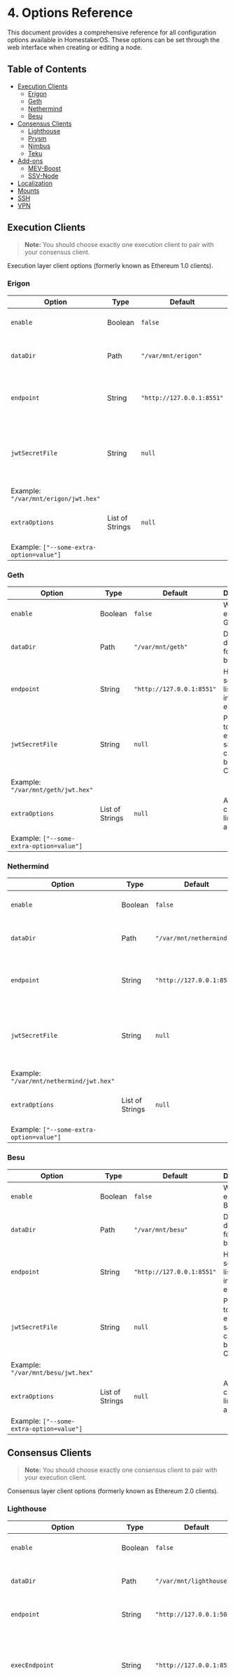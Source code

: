 # 4. Options Reference

This document provides a comprehensive reference for all configuration options available in HomestakerOS.
These options can be set through the web interface when creating or editing a node.

## Table of Contents

- [Execution Clients](#execution-clients)
  - [Erigon](#erigon)
  - [Geth](#geth)
  - [Nethermind](#nethermind)
  - [Besu](#besu)
- [Consensus Clients](#consensus-clients)
  - [Lighthouse](#lighthouse)
  - [Prysm](#prysm)
  - [Nimbus](#nimbus)
  - [Teku](#teku)
- [Add-ons](#add-ons)
  - [MEV-Boost](#mev-boost)
  - [SSV-Node](#ssv-node)
- [Localization](#localization)
- [Mounts](#mounts)
- [SSH](#ssh)
- [VPN](#vpn)

## Execution Clients

> **Note:** You should choose exactly one execution client to pair with your consensus client.

Execution layer client options (formerly known as Ethereum 1.0 clients).

### Erigon

| Option | Type | Default | Description |
|--------|------|---------|-------------|
| `enable` | Boolean | `false` | Whether to enable Erigon. |
| `dataDir` | Path | `"/var/mnt/erigon"` | Data directory for the blockchain. |
| `endpoint` | String | `"http://127.0.0.1:8551"` | HTTP-RPC server listening interface of engine API. |
| `jwtSecretFile` | String | `null` | Path to the token that ensures safe connection between CL and EL.
Example: `"/var/mnt/erigon/jwt.hex"` |
| `extraOptions` | List of Strings | `null` | Additional command-line arguments.
Example: `["--some-extra-option=value"]` |

### Geth

| Option | Type | Default | Description |
|--------|------|---------|-------------|
| `enable` | Boolean | `false` | Whether to enable Geth. |
| `dataDir` | Path | `"/var/mnt/geth"` | Data directory for the blockchain. |
| `endpoint` | String | `"http://127.0.0.1:8551"` | HTTP-RPC server listening interface of engine API. |
| `jwtSecretFile` | String | `null` | Path to the token that ensures safe connection between CL and EL.
Example: `"/var/mnt/geth/jwt.hex"` |
| `extraOptions` | List of Strings | `null` | Additional command-line arguments.
Example: `["--some-extra-option=value"]` |

### Nethermind

| Option | Type | Default | Description |
|--------|------|---------|-------------|
| `enable` | Boolean | `false` | Whether to enable Nethermind. |
| `dataDir` | Path | `"/var/mnt/nethermind"` | Data directory for the blockchain. |
| `endpoint` | String | `"http://127.0.0.1:8551"` | HTTP-RPC server listening interface of engine API. |
| `jwtSecretFile` | String | `null` | Path to the token that ensures safe connection between CL and EL.
Example: `"/var/mnt/nethermind/jwt.hex"` |
| `extraOptions` | List of Strings | `null` | Additional command-line arguments.
Example: `["--some-extra-option=value"]` |

### Besu

| Option | Type | Default | Description |
|--------|------|---------|-------------|
| `enable` | Boolean | `false` | Whether to enable Besu. |
| `dataDir` | Path | `"/var/mnt/besu"` | Data directory for the blockchain. |
| `endpoint` | String | `"http://127.0.0.1:8551"` | HTTP-RPC server listening interface of engine API. |
| `jwtSecretFile` | String | `null` | Path to the token that ensures safe connection between CL and EL.
Example: `"/var/mnt/besu/jwt.hex"` |
| `extraOptions` | List of Strings | `null` | Additional command-line arguments.
Example: `["--some-extra-option=value"]` |

## Consensus Clients

> **Note:** You should choose exactly one consensus client to pair with your execution client.

Consensus layer client options (formerly known as Ethereum 2.0 clients).

### Lighthouse

| Option | Type | Default | Description |
|--------|------|---------|-------------|
| `enable` | Boolean | `false` | Whether to enable Lighthouse. |
| `dataDir` | Path | `"/var/mnt/lighthouse"` | Data directory for the blockchain. |
| `endpoint` | String | `"http://127.0.0.1:5052"` | HTTP server listening interface. |
| `execEndpoint` | String | `"http://127.0.0.1:8551"` | Server endpoint for an execution layer JWT-authenticated HTTP JSON-RPC connection. |
| `jwtSecretFile` | Path | `null` | Path to the token that ensures safe connection between CL and EL.
Example: `"/var/mnt/lighthouse/jwt.hex"` |
| `extraOptions` | List of Strings | `null` | Additional command-line arguments.
Example: `["--some-extra-option=value"]` |
| `slasher.enable` | Boolean | `false` | Whether to enable slasher. |
| `slasher.historyLength` | Integer | `4096` | Number of epochs to store. |
| `slasher.maxDatabaseSize` | Integer | `256` | Maximum size of the slasher database in gigabytes. |

### Prysm

| Option | Type | Default | Description |
|--------|------|---------|-------------|
| `enable` | Boolean | `false` | Whether to enable Prysm. |
| `dataDir` | Path | `"/var/mnt/prysm"` | Data directory for the blockchain. |
| `endpoint` | String | `"http://127.0.0.1:3500"` | JSON-HTTP server listening interface. |
| `execEndpoint` | String | `"http://127.0.0.1:8551"` | Server endpoint for an execution layer JWT-authenticated HTTP JSON-RPC connection. |
| `jwtSecretFile` | Path | `null` | Path to the token that ensures safe connection between CL and EL.
Example: `"/var/mnt/prysm/jwt.hex"` |
| `extraOptions` | List of Strings | `null` | Additional command-line arguments.
Example: `["--some-extra-option=value"]` |
| `slasher.enable` | Boolean | `false` | Whether to enable historical slasher. |

### Nimbus

| Option | Type | Default | Description |
|--------|------|---------|-------------|
| `enable` | Boolean | `false` | Whether to enable Nimbus. |
| `dataDir` | Path | `"/var/mnt/nimbus"` | Data directory for the blockchain. |
| `endpoint` | String | `"http://127.0.0.1:5052"` | JSON-HTTP server listening interface. |
| `execEndpoint` | String | `"http://127.0.0.1:8551"` | Server endpoint for an execution layer JWT-authenticated HTTP JSON-RPC connection. |
| `jwtSecretFile` | Path | `null` | Path to the token that ensures safe connection between CL and EL.
Example: `"/var/mnt/nimbus/jwt.hex"` |
| `extraOptions` | List of Strings | `null` | Additional command-line arguments.
Example: `["--some-extra-option=value"]` |

### Teku

| Option | Type | Default | Description |
|--------|------|---------|-------------|
| `enable` | Boolean | `false` | Whether to enable Teku. |
| `dataDir` | Path | `"/var/mnt/teku"` | Data directory for the blockchain. |
| `endpoint` | String | `"http://127.0.0.1:5051"` | JSON-HTTP server listening interface. |
| `execEndpoint` | String | `"http://127.0.0.1:8551"` | Server endpoint for an execution layer JWT-authenticated HTTP JSON-RPC connection. |
| `jwtSecretFile` | Path | `null` | Path to the token that ensures safe connection between CL and EL.
Example: `"/var/mnt/teku/jwt.hex"` |
| `extraOptions` | List of Strings | `null` | Additional command-line arguments.
Example: `["--some-extra-option=value"]` |

## Add-ons

Additional services and tools to enhance your staking setup.

### MEV-Boost

> **Note:** MEV-Boost allows validators to access a competitive block-building market to maximize rewards.

| Option | Type | Default | Description |
|--------|------|---------|-------------|
| `enable` | Boolean | `false` | Whether to enable MEV-Boost. |
| `endpoint` | String | `"http://127.0.0.1:18550"` | Listening interface for the MEV-Boost server. |
| `extraOptions` | List of Strings | `null` | Additional command-line arguments.
Example: `["--some-extra-option=value"]` |

### SSV-Node

> **Note:** SSV-Node enables distributed validator technology for increased reliability and security.

| Option | Type | Default | Description |
|--------|------|---------|-------------|
| `dataDir` | Path | `"/var/mnt/addons/ssv"` | Path to a persistent directory to store the node's database and keys.
Expected files: ssv_operator_key, ssv_operator_key.pub, and password.
Keys will be generated automatically if missing. |
| `extraOptions` | List of Strings | `null` | Additional command-line arguments.
Example: `["--some-extra-option=value"]` |

## Localization

Settings related to system localization.

| Option | Type | Default | Description |
|--------|------|---------|-------------|
| `hostname` | String | `"homestaker"` | The name of the machine.
Must contain only alphanumeric characters, hyphens, or underscores, with a length between 1-63 characters. |
| `timezone` | String | `null` | The time zone used when displaying times and dates.
Example: `"America/New_York"` |

## Mounts

Configuration for system mounts.
Define storage locations as systemd mount units.

> **Important:** Properly configured mounts are crucial for data persistence, as HomestakerOS runs entirely in RAM.

Each mount entry has the following options:

| Option | Type | Default | Description |
|--------|------|---------|-------------|
| `before` | List of Strings | `[]` | If the specified units are started at the same time as this unit, delay them until this unit has started. |
| `description` | String | `"storage device"` | Description of this unit used in systemd messages and progress indicators. |
| `enable` | Boolean | `false` | Whether to enable this mount. |
| `options` | String | `"noatime"` | Options used to mount the file system; strings concatenated with ",". |
| `type` | String | `"auto"` | File system type.
Example: `"btrfs"` |
| `wantedBy` | List of Strings | `["multi-user.target"]` | Units that want (i.e. depend on) this unit. |
| `what` | String | `null` (Required) | Absolute path of device node, file or other resource.
Example: `"/dev/disk/by-label/homestaker"` |
| `where` | String | `null` (Required) | Absolute path of a directory of the mount point.
Will be created if it doesn't exist.
Example: `"/mnt/erigon"` |

## SSH

SSH server configuration for secure remote access to your node.

| Option | Type | Default | Description |
|--------|------|---------|-------------|
| `authorizedKeys` | List of Strings | `[]` | A list of public SSH keys to be added to the user's authorized keys. |
| `privateKeyFile` | Path | `null` | Path to the Ed25519 SSH host key.
If absent, the key will be generated automatically.
Example: `"/var/mnt/secrets/ssh/id_ed25519"` |

## VPN

Virtual Private Network configurations for secure communications.

### WireGuard

| Option | Type | Default | Description |
|--------|------|---------|-------------|
| `enable` | Boolean | `false` | Whether to enable WireGuard. |
| `configFile` | Path | `"/var/mnt/secrets/wg0.conf"` | A file path for the wg-quick configuration. |
